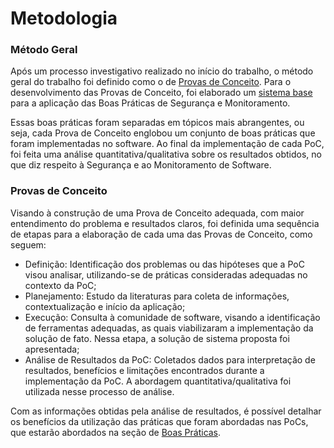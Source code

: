 # Metodologia

### Método Geral

Após um processo investigativo realizado no início do trabalho, o método geral do trabalho foi definido como o de [Provas de Conceito](broken-reference). Para o desenvolvimento das Provas de Conceito, foi elaborado um [sistema base](../sistema-more-of-this.md) para a aplicação das Boas Práticas de Segurança e Monitoramento.

Essas boas práticas foram separadas em tópicos mais abrangentes, ou seja, cada Prova de Conceito englobou um conjunto de boas práticas que foram implementadas no software. Ao final da implementação de cada PoC, foi feita uma análise quantitativa/qualitativa sobre os resultados obtidos, no que diz respeito à Segurança e ao Monitoramento de Software.

### Provas de Conceito

Visando à construção de uma Prova de Conceito adequada, com maior entendimento do problema e resultados claros, foi definida uma sequência de etapas para a elaboração de cada uma das Provas de Conceito, como seguem:

* Definição: Identificação dos problemas ou das hipóteses que a PoC visou analisar, utilizando-se de práticas consideradas adequadas no contexto da PoC;
* Planejamento: Estudo da literaturas para coleta de informações, contextualização e início da aplicação;
* Execução: Consulta à comunidade de software, visando a identificação de ferramentas adequadas, as quais viabilizaram a implementação da solução de fato. Nessa etapa, a solução de sistema proposta foi apresentada;
* Análise de Resultados da PoC: Coletados dados para interpretação de resultados, benefícios e limitações encontrados durante a implementação da PoC. A abordagem quantitativa/qualitativa foi utilizada nesse processo de análise.

Com as informações obtidas pela análise de resultados, é possível detalhar os benefícios da utilização das práticas que foram abordadas nas PoCs, que estarão abordados na seção de [Boas Práticas](broken-reference).
